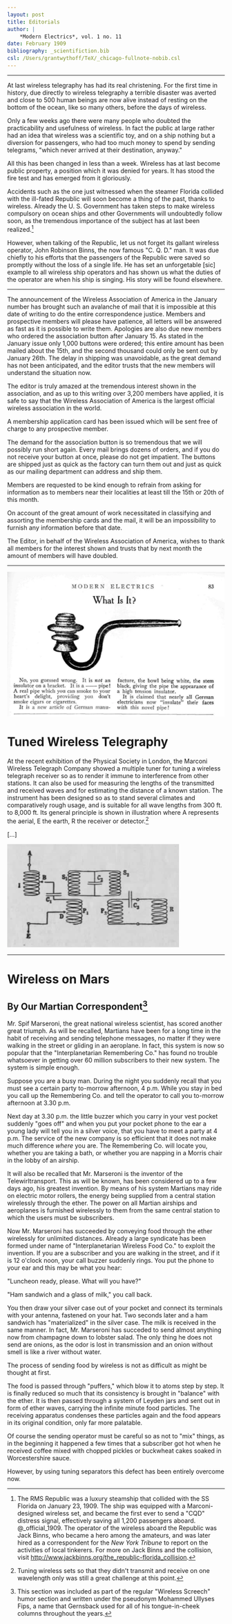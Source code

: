 ```yaml
---
layout: post
title: Editorials
author: |
    *Modern Electrics*, vol. 1 no. 11
date: February 1909
bibliography: _scientifiction.bib
csl: /Users/grantwythoff/TeX/_chicago-fullnote-nobib.csl
---
```




* * * * * * * 

At last wireless telegraphy has had its real christening.  For the first time in history, due directly to wireless telegraphy a terrible disaster was averted and close to 500 human beings are now alive instead of resting on the bottom of the ocean, like so many others, before the days of wireless.

Only a few weeks ago there were many people who doubted the practicability and usefulness of wireless.  In fact the public at large rather had an idea that wireless was a scientific toy, and on a ship nothing but a diversion for passengers, who had too much money to spend by sending telegrams, "which never arrived at their destination, anyway."

All this has been changed in less than a week.  Wireless has at last become public property, a position which it was denied for years.  It has stood the fire test and has emerged from it gloriously.

Accidents such as the one just witnessed when the steamer Florida collided with the ill-fated Republic will soon become a thing of the past, thanks to wireless.  Already the U. S. Government has taken steps to make wireless compulsory on ocean ships and other Governments will undoubtedly follow soon, as the tremendous importance of the subject has at last been realized.[^rms]

However, when talking of the Republic, let us not forget its gallant wireless operator, John Robinson Binns, the now famous "C. Q. D." man.  It was due chiefly to his efforts that the passengers of the Republic were saved so promptly without the loss of a single life.  He has set an unforgetable [sic] example to all wireless ship operators and has shown us what the duties of the operator are when his ship is singing.  His story will be found elsewhere.

* * * * * * * * * * * 

The announcement of the Wireless Association of America in the January number has brought such an avalanche of mail that it is impossible at this date of writing to do the entire correspondence justice.  Members and prospective members will please have patience, all letters will be answered as fast as it is possible to write them.  Apologies are also due new members who ordered the association button after January 15.  As stated in the January issue only 1,000 buttons were ordered; this entire amount has been mailed about the 15th, and the second thousand could only be sent out by January 26th.  The delay in shipping was unavoidable, as the great demand has not been anticipated, and the editor trusts that the new members will understand the situation now.

The editor is truly amazed at the tremendous interest shown in the association, and as up to this writing over 3,200 members have applied, it is safe to say that the Wireless Association of America is the largest official wireless association in the world.

A membership application card has been issued which will be sent free of charge to any prospective member.

The demand for the association button is so tremendous that we will possibly run short again.  Every mail brings dozens of orders, and if you do not receive your button at once, please do not get impatient.  The buttons are shipped just as quick as the factory can turn them out and just as quick as our mailing department can address and ship them.

Members are requested to be kind enough to refrain from asking for information as to members near their localities at least till the 15th or 20th of this month.

On account of the great amount of work necessitated in classifying and assorting the membership cards and the mail, it will be an impossibility to furnish any information before that date.

The Editor, in behalf of the Wireless Association of America, wishes to thank all members for the interest shown and trusts that by next month the amount of members will have doubled.

* * * * * * * * * * * 

![](images/not_a_pipe_me191005.png)

# Tuned Wireless Telegraphy

At the recent exhibition of the Physical Society in London, the Marconi Wireless Telegraph Company showed a multiple tuner for tuning a wireless telegraph receiver so as to render it immune to interference from other stations.  It can also be used for measuring the lengths of the transmitted and received waves and for estimating the distance of a known station.  The instrument has been designed so as to stand several climates and comparatively rough usage, and is suitable for all wave lengths from 300 ft. to 8,000 ft.  Its general principle is shown in illustration where A represents the aerial, E the earth, R the receiver or detector.[^tnr]

[…]

![](images/marconi_tuned.png)

* * * * * * * * * * * * 

# Wireless on Mars

## By Our Martian Correspondent[^fps]

Mr. Spif Marseroni, the great national wireless scientist, has scored another great triumph.  As will be recalled, Martians have been for a long time in the habit of receiving and sending telephone messages, no matter if they were walking in the street or gliding in an aeroplane.  In fact, this system is now so popular that the "Interplanetarian Remembering Co." has found no trouble whatsoever in getting over 60 million subscribers to their new system.  The system is simple enough.

Suppose you are a busy man.  During the night you suddenly recall that you must see a certain party to-morrow afternoon, 4 p.m.  While you stay in bed you call up the Remembering Co. and tell the operator to call you to-morrow afternoon at 3.30 p.m.

Next day at 3.30 p.m. the little buzzer which you carry in your vest pocket suddenly "goes off" and when you put your pocket phone to the ear a young lady will tell you in a silver voice, that you have to meet a party at 4 p.m.  The service of the new company is so efficient that it does not make much difference *where* you are.  The Remembering Co. will locate you, whether you are taking a bath, or whether you are napping in a Morris chair in the lobby of an airship.

It will also be recalled that Mr. Marseroni is the inventor of the Telewirltransport.  This as will be known, has been considered up to a few days ago, his greatest invention.  By means of his system Martians may ride on electric motor rollers, the energy being supplied from a central station wirelessly through the ether.  The power on all Martian airships and aeroplanes is furnished wirelessly to them from the same central station to which the users must be subscribers.

Now Mr. Marseroni has succeeded by conveying food through the ether wirelessly for unlimited distances.  Already a large syndicate has been formed under name of "Interplanetarian Wireless Food Co." to exploit the invention.  If you are a subscriber and you are walking in the street, and if it is 12 o'clock noon, your call buzzer suddenly rings.  You put the phone to your ear and this may be what you hear:

"Luncheon ready, please.  What will you have?"

"Ham sandwich and a glass of milk," you call back.

You then draw your silver case out of your pocket and connect its terminals with your antenna, fastened on your hat.  Two seconds later and a ham sandwich has "materialized" in the silver case.  The milk is received in the same manner.  In fact, Mr. Marseroni has succeded to send almost anything now from champagne down to lobster salad.  The only thing he does not send are onions, as the odor is lost in transmission and an onion without smell is like a river without water.

The process of sending food by wireless is not as difficult as might be thought at first.

The food is passed through "puffers," which blow it to atoms step by step.  It is finally reduced so much that its consistency is brought in "balance" with the ether.  It is then passed through a system of Leyden jars and sent out in form of ether waves, carrying the infinite minute food particles.  The receiving apparatus condenses these particles again and the food appears in its original condition, only far more palatable.

Of course the sending operator must be careful so as not to "mix" things, as in the beginning it happened a few times that a subscriber got hot when he received coffee mixed with chopped pickles or buckwheat cakes soaked in Worcestershire sauce.

However, by using tuning separators this defect has been entirely overcome now.

[^rms]:  The RMS Republic was a luxury steamship that collided with the SS Florida on January 23, 1909.  The ship was equipped with a Marconi-designed wireless set, and became the first ever to send a "CQD" distress signal, effectively saving all 1,200 passengers aboard.  @_official_1909.  The operator of the wireless aboard the Republic was Jack Binns, who became a hero among the amateurs, and was later hired as a correspondent for the *New York Tribune* to report on the activities of local tinkerers.  For more on Jack Binns and the collision, visit <http://www.jackbinns.org/the_republic-florida_collision>.

[^tnr]:  Tuning wireless sets so that they didn't transmit and receive on one wavelength only was still a great challenge at this point.

[^fps]:  This section was included as part of the regular "Wireless Screech" humor section and written under the pseudonym Mohammed Ullyses Fips, a name that Gernsback used for all of his tongue-in-cheek columns throughout the years.